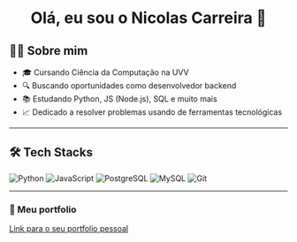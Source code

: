<h1 align="center">Olá, eu sou o Nicolas Carreira 👋</h1>



## 👨‍💻 Sobre mim
- 🎓 Cursando Ciência da Computação na UVV
- 🔍 Buscando oportunidades como desenvolvedor backend 
- 📚 Estudando Python, JS (Node.js), SQL e muito mais
- 📈 Dedicado a resolver problemas usando de ferramentas tecnológicas

---

## 🛠️ Tech Stacks
![Python](https://img.shields.io/badge/Python-3670A0?style=for-the-badge&logo=python&logoColor=white)
![JavaScript](https://img.shields.io/badge/JavaScript-F7DF1E?style=for-the-badge&logo=javascript&logoColor=black)
![PostgreSQL](https://img.shields.io/badge/PostgreSQL-316192?style=for-the-badge&logo=postgresql&logoColor=white)
![MySQL](https://img.shields.io/badge/MySQL-3670A0?style=for-the-badge&logo=MySQL&logoColor=white)
![Git](https://img.shields.io/badge/Git-F05032?style=for-the-badge&logo=git&logoColor=white)

---

### 💼 Meu portfolio

[Link para o seu portfolio pessoal](https://seulinkdoportfolio.com)
